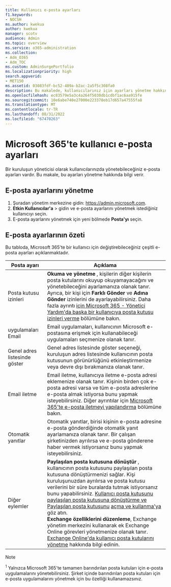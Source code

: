 ```yaml
---
title: Kullanıcı e-posta ayarları
f1.keywords:
- NOCSH
ms.author: kwekua
author: kwekua
manager: scotv
audience: Admin
ms.topic: overview
ms.service: o365-administration
ms.collection:
- Adm_O365
- Adm_TOC
ms.custom: AdminSurgePortfolio
ms.localizationpriority: high
search.appverid:
- MET150
ms.assetid: 03083fdf-bc52-409a-b2ac-2a5f5c308fa0
description: Bu makalede, kullanıcılarınız için ayarları yönetme hakkında bilgi verilmektedir.
ms.openlocfilehash: ec83579e5a3c4a264f5030db1cdbf1ac6aa915fe
ms.sourcegitcommit: 10e6abe740e27000e223378eb17d657a47555fa8
ms.translationtype: MT
ms.contentlocale: tr-TR
ms.lasthandoff: 08/31/2022
ms.locfileid: "67470263"
---
```

# <a name="user-email-settings-in-microsoft-365"></a>Microsoft 365'te kullanıcı e-posta ayarları

Bir kuruluşun yöneticisi olarak kullanıcılarınızda yönetebileceğiniz e-posta ayarları vardır. Bu makale, bu ayarları yönetme hakkında bilgi verir.

## <a name="manage-email-settings"></a>E-posta ayarlarını yönetme

1. Şuradan yönetim merkezine gidin: <https://admin.microsoft.com>.
2. **Etkin Kullanıcılar'a** >  gidin ve e-posta ayarlarını yönetmek istediğiniz kullanıcıyı seçin.
3. E-posta ayarlarını yönetmek için yeni bölmede **Posta'yı** seçin.

## <a name="summary-of-email-settings"></a>E-posta ayarlarının özeti

Bu tabloda, Microsoft 365'te bir kullanıcı için değiştirebileceğiniz çeşitli e-posta ayarları açıklanmaktadır.


|Posta ayarı|Açıklama  |
|---------|---------|
|Posta kutusu izinleri| **Okuma ve yönetme** , kişilerin diğer kişilerin posta kutularını okuyup okuyamayacağını ve yönetebileceğini ayarlamanıza olanak tanır. Ayrıca, bir kişi için **Farklı Gönder** ve **Adına Gönder** izinlerini de ayarlayabilirsiniz. Daha fazla ayrıntı [için Microsoft 365 - Yönetici Yardım'da başka bir kullanıcıya posta kutusu izinleri verme](../add-users/give-mailbox-permissions-to-another-user.md) bölümüne bakın. |
|uygulamaları Email| Email uygulamaları, kullanıcının Microsoft e-postasına erişmek için kullanabileceği uygulamaları seçmenize olanak tanır. |
|Genel adres listesinde göster| Genel adres listesinde göster seçeneği, kuruluşun adres listesinde kullanıcının posta kutusunun görünürlüğünü etkinleştirmenize veya devre dışı bırakmanıza olanak tanır. |
|Email iletme|Email iletme, kullanıcıya iletme e-posta adresi eklemenize olanak tanır. Kişinin birden çok e-posta adresi varsa ve tüm e-posta adreslerine e-posta almak istiyorsa bunu yapmak isteyebilirsiniz. Diğer ayrıntılar için [Microsoft 365'te e-posta iletmeyi yapılandırma](configure-email-forwarding.md) bölümüne bakın.|
|Otomatik yanıtlar|Otomatik yanıtlar, birisi kişinin e-posta adresine e-posta gönderdiğinde otomatik yanıt ayarlamanıza olanak tanır. Bir çalışan şirketinizden ayrılırsa ve e-posta gönderene haber vermek istiyorsanız bunu yapmak isteyebilirsiniz.|
|Diğer eylemler| **Paylaşılan posta kutusuna dönüştür** , kullanıcının posta kutusunu paylaşılan posta kutusuna dönüştürmenizi sağlar. Kişi kuruluşunuzdan ayrılırsa ve posta kutusu verilerini bir süre buralarda tutmak istiyorsanız bunu yapabilirsiniz. [Kullanıcı posta kutusunu paylaşılan posta kutusuna dönüştürme ve Paylaşılan posta kutusunu](convert-user-mailbox-to-shared-mailbox.md) [açma ve kullanma'ya](https://support.microsoft.com/office/d94a8e9e-21f1-4240-808b-de9c9c088afd) göz atın.</br>**Exchange özelliklerini düzenleme**, Exchange yönetim merkezini kullanarak ek Exchange Online görevleri yönetmenize olanak tanır. [Exchange Online'da kullanıcı posta kutularını yönetme](/exchange/recipients-in-exchange-online/manage-user-mailboxes/manage-user-mailboxes) hakkında bilgi edinin.|

> [!NOTE]
>
> <sup>1</sup> Yalnızca Microsoft 365'te tamamen barındırılan posta kutuları için e-posta uygulamalarını yönetebilirsiniz. Şirket içinde barındırılan posta kutuları için e-posta uygulamalarını yönetmek için bu özelliği kullanamazsınız.
